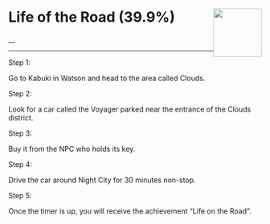 # Life of the Road (39.9%) <img style="float: right;" src="https://cdn.cloudflare.steamstatic.com/steamcommunity/public/images/apps/1091500/ce6eab1ce0ee6621350749c53e4bace6518e3056.jpg" width="96" height="96">

__

---

Step 1:

Go to Kabuki in Watson and head to the area called Clouds.

Step 2:

Look for a car called the Voyager parked near the entrance of the Clouds district.

Step 3:

Buy it from the NPC who holds its key.

Step 4:

Drive the car around Night City for 30 minutes non-stop.

Step 5:

Once the timer is up, you will receive the achievement “Life on the Road”.